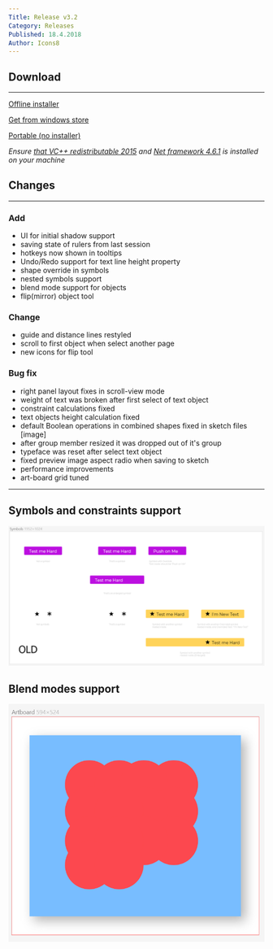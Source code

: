 ```yaml
---
Title: Release v3.2
Category: Releases
Published: 18.4.2018
Author: Icons8
---
```


## Download
---
 [Offline installer](https://desktop.icons8.com/lunacy/LunacySetup_3.2.exe)

 [Get from windows store](https://www.microsoft.com/store/apps/9pnlmkkpcljj?ocid=badge)

 [Portable (no installer)](https://desktop.icons8.com/lunacy/LunacyPortable_3.2.zip)

*Ensure [that VC++ redistributable 2015](https://www.microsoft.com/en-us/download/details.aspx?id=48145)
and [Net framework 4.6.1](
https://www.microsoft.com/en-us/download/details.aspx?id=49981) is installed on your machine*

## Changes
---

### Add

- UI for initial shadow support
- saving state of rulers from last session
- hotkeys now shown in tooltips
- Undo/Redo support for text line height property
- shape override in symbols
- nested symbols support
- blend mode support for objects
- flip(mirror) object tool

### Change

- guide and distance lines restyled
- scroll to first object when select another page
- new icons for flip tool

### Bug fix

- right panel layout fixes in scroll-view mode
- weight of text was broken after first select of text object
- constraint calculations fixed
- text objects height calculation fixed
- default Boolean operations in combined shapes fixed in sketch files [image]
- after group member resized it was dropped out of it's group
- typeface was reset after select text object
- fixed preview image aspect radio when saving to sketch
- performance improvements
- art-board grid tuned

---
## Symbols and constraints support

<img src="Images/Loooonacy.gif" alt="Symbols and constraints" style="width: 768px;"/>

## Blend modes support
<img src="Images/blendModes.gif" alt="Symbols and constraints" style="width: 768px;"/>
